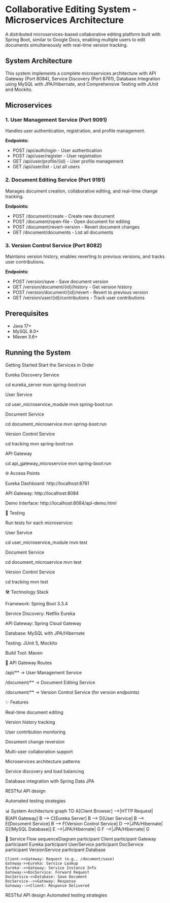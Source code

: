 # Collaborative Editing System - Microservices Architecture

A distributed microservices-based collaborative editing platform built with Spring Boot, similar to Google Docs, enabling multiple users to edit documents simultaneously with real-time version tracking.

## System Architecture

This system implements a complete microservices architecture with API Gateway (Port 8084), Service Discovery (Port 8761), Database Integration using MySQL with JPA/Hibernate, and Comprehensive Testing with JUnit and Mockito.

## Microservices

### 1. User Management Service (Port 9091)
Handles user authentication, registration, and profile management.

**Endpoints:**
- POST /api/auth/login - User authentication
- POST /api/user/register - User registration
- GET /api/user/profile/{id} - User profile management
- GET /api/user/list - List all users

### 2. Document Editing Service (Port 9191)
Manages document creation, collaborative editing, and real-time change tracking.

**Endpoints:**
- POST /document/create - Create new document
- POST /document/open-file - Open document for editing
- POST /document/revert-version - Revert document changes
- GET /document/documents - List all documents

### 3. Version Control Service (Port 8082)
Maintains version history, enables reverting to previous versions, and tracks user contributions.

**Endpoints:**
- POST /version/save - Save document version
- GET /version/document/{id}/history - Get version history
- POST /version/document/{id}/revert - Revert to previous version
- GET /version/user/{id}/contributions - Track user contributions

## Prerequisites

- Java 17+
- MySQL 8.0+
- Maven 3.6+

## Running the System

Getting Started
Start the Services in Order

Eureka Discovery Service

cd eureka_server
mvn spring-boot:run


User Service

cd user_microservice_module
mvn spring-boot:run


Document Service

cd document_microservice
mvn spring-boot:run


Version Control Service

cd tracking
mvn spring-boot:run


API Gateway

cd api_gateway_microservice
mvn spring-boot:run

🌐 Access Points

Eureka Dashboard: http://localhost:8761

API Gateway: http://localhost:8084

Demo Interface: http://localhost:8084/api-demo.html

🧪 Testing

Run tests for each microservice:

User Service

cd user_microservice_module
mvn test


Document Service

cd document_microservice
mvn test


Version Control Service

cd tracking
mvn test

🛠️ Technology Stack

Framework: Spring Boot 3.3.4

Service Discovery: Netflix Eureka

API Gateway: Spring Cloud Gateway

Database: MySQL with JPA/Hibernate

Testing: JUnit 5, Mockito

Build Tool: Maven

🔀 API Gateway Routes

/api/** → User Management Service

/document/** → Document Editing Service

/document/** → Version Control Service (for version endpoints)

✨ Features

Real-time document editing

Version history tracking

User contribution monitoring

Document change reversion

Multi-user collaboration support

Microservices architecture patterns

Service discovery and load balancing

Database integration with Spring Data JPA

RESTful API design

Automated testing strategies

📊 System Architecture
graph TD
    A[Client Browser] -->|HTTP Request| B[API Gateway]
    B --> C[Eureka Server]
    B --> D[User Service]
    B --> E[Document Service]
    B --> F[Version Control Service]
    D -->|JPA/Hibernate| G[(MySQL Database)]
    E -->|JPA/Hibernate| G
    F -->|JPA/Hibernate| G

🔄 Service Flow
sequenceDiagram
    participant Client
    participant Gateway
    participant Eureka
    participant UserService
    participant DocService
    participant VersionService
    participant Database

    Client->>Gateway: Request (e.g., /document/save)
    Gateway->>Eureka: Service Lookup
    Eureka-->>Gateway: Service Instance Info
    Gateway->>DocService: Forward Request
    DocService->>Database: Save Document
    DocService-->>Gateway: Response
    Gateway-->>Client: Response Delivered
RESTful API design
Automated testing strategies
